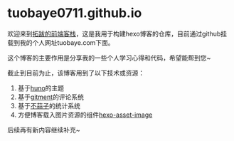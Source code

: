 # tuobaye0711.github.io

欢迎来到[拓跋的前端客栈](http://tuobaye.com)，这是我用于构建hexo博客的仓库，目前通过github挂载到我的个人网址tuobaye.com下面。

这个博客的主要作用是分享我的一些个人学习心得和代码，希望能帮到您~

截止到目前为止，该博客用到了以下技术或资源：

1. 基于[huno](https://github.com/letiantian/huno)的主题
2. 基于[gitment](https://github.com/imsun/gitment)的评论系统
3. 基于[不蒜子](http://busuanzi.ibruce.info/)的统计系统
4. 方便博客载入图片资源的组件[hexo-asset-image](https://github.com/CodeFalling/hexo-asset-image)

后续再有新内容继续补充~
